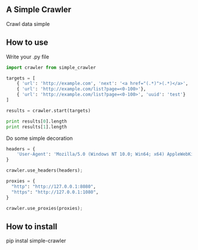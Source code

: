 ## A Simple Crawler  
Crawl data simple  

## How to use  
Write your .py file    
```python  
import crawler from simple_crawler  

targets = [
    { 'url': 'http://example.com', 'next': '<a href="(.*)">(.*)</a>', 'max': 100},
    { 'url': 'http://example.com/list?page=<0-100>'},
    { 'url': 'http://example.com/list?page=<0-100>', 'uuid': 'test'}
]

results = crawler.start(targets)

print results[0].length
print results[1].length
```  
Do some simple decoration  
```python  
headers = {
    'User-Agent': 'Mozilla/5.0 (Windows NT 10.0; Win64; x64) AppleWebKit/537.36 (KHTML, like Gecko) Chrome/54.0.2840.71 Safari/537.36'
}

crawler.use_headers(headers);

proxies = {
  "http": "http://127.0.0.1:8080",
  "https": "http://127.0.0.1:1080",
}

crawler.use_proxies(proxies);
```  

## How to install  
pip instal simple-crawler
